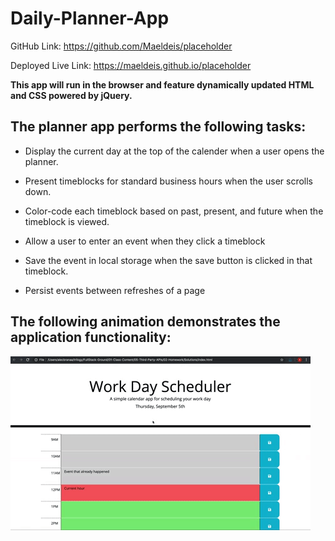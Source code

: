 # Daily-Planner-App

GitHub Link: https://github.com/Maeldeis/placeholder

Deployed Live Link: https://maeldeis.github.io/placeholder

**This app will run in the browser and feature dynamically updated HTML and CSS powered by jQuery.**

## The planner app performs the following tasks:

* Display the current day at the top of the calender when a user opens the planner.
 
* Present timeblocks for standard business hours when the user scrolls down.
 
* Color-code each timeblock based on past, present, and future when the timeblock is viewed.
 
* Allow a user to enter an event when they click a timeblock

* Save the event in local storage when the save button is clicked in that timeblock.

* Persist events between refreshes of a page

## The following animation demonstrates the application functionality:

![Demo.](./assets/images/demo.gif)